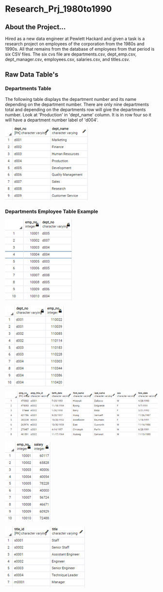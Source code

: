 # Research_Prj_1980to1990

## About the Project...
Hired as a new data engineer at Pewlett Hackard and given a task is a research project on employees of the corporation from the 1980s and 1990s. All that remains from the database of employees from that period is six CSV files. The six cvs file are departments.csv, dept_emp.csv, dept_manager.csv, employees.csv, salaries.csv, and titles.csv. 

## Raw Data Table's

### Departments Table
The following table displays the department number and its name depending on the department number. There are only nine departments total and depending on the departments row will give the departments number. Look at 'Production' in 'dept_name' column. It is in row four so it will have a department number label of 'd004'. 

![Departments Table](https://github.com/samuelroiz/Research_Prj_1980to1990/blob/main/Images/Raw%20Table/departments_table.png)

### Departments Employee Table Example

![Departments Employee Table](https://github.com/samuelroiz/Research_Prj_1980to1990/blob/main/Images/Raw%20Table/dept_emp_table.png)

![Departments Manager Table](https://github.com/samuelroiz/Research_Prj_1980to1990/blob/main/Images/Raw%20Table/dept_manager_table.png)

![Employee Table](https://github.com/samuelroiz/Research_Prj_1980to1990/blob/main/Images/Raw%20Table/employees_table.png)

![Salaries Table](https://github.com/samuelroiz/Research_Prj_1980to1990/blob/main/Images/Raw%20Table/salaries_table.png)

![Titles Table](https://github.com/samuelroiz/Research_Prj_1980to1990/blob/main/Images/Raw%20Table/titles_table.png)

